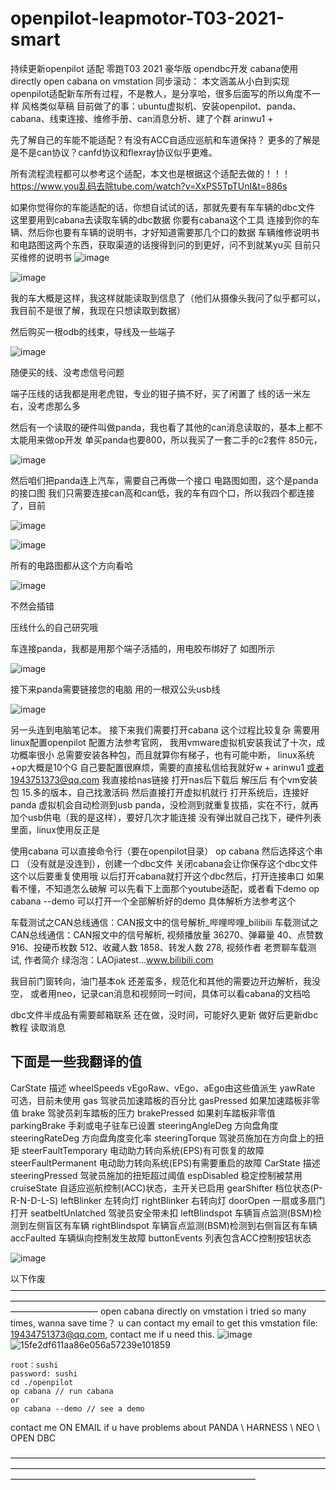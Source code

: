 # openpilot-leapmotor-T03-2021-smart
持续更新openpilot 适配 零跑T03 2021 豪华版 opendbc开发 cabana使用 directly open cabana on vmstation
同步滚动：
本文涵盖从小白到实现openpilot适配新车所有过程，不是教人，是分享哈，很多后面写的所以角度不一样
风格类似草稿
目前做了的事：ubuntu虚拟机、安装openpilot、panda、cabana、线束连接、维修手册、can消息分析、建了个群 arinwu1 +

先了解自己的车能不能适配？有没有ACC自适应巡航和车道保持？
更多的了解是是不是can协议？canfd协议和flexray协议似乎更难。

所有流程流程都可以参考这个适配，本文也是根据这个适配去做的！！！
https://www.you乱码去除tube.com/watch?v=XxPS5TpTUnI&t=886s

如果你觉得你的车能适配的话，你想自试试的话，那就先要有车车辆的dbc文件
这里要用到cabana去读取车辆的dbc数据
你要有cabana这个工具 连接到你的车辆、然后你也要有车辆的说明书，才好知道需要那几个口的数据
车辆维修说明书和电路图这两个东西，获取渠道的话搜得到问的到更好，问不到就某yu买
目前只买维修的说明书
![image](https://github.com/user-attachments/assets/818e9a7d-4473-4dac-9371-2bb09eb8904f)



![image](https://github.com/user-attachments/assets/0f6fb7c2-c7ae-4ff3-a22f-d80cb7daed9e)


我的车大概是这样，我这样就能读取到信息了（他们从摄像头我问了似乎都可以，我目前不是很了解，我现在只想读取到数据）

然后购买一根odb的线束，导线及一些端子


![image](https://github.com/user-attachments/assets/13c44d18-9cf9-4e83-9061-032131aaedb9)



随便买的线、没考虑信号问题

端子压线的话我都是用老虎钳，专业的钳子搞不好，买了闲置了
线的话一米左右，没考虑那么多

然后有一个读取的硬件叫做panda，我也看了其他的can消息读取的，基本上都不太能用来做op开发
单买panda也要800，所以我买了一套二手的c2套件 850元，



![image](https://github.com/user-attachments/assets/f8bdb192-315d-4a1e-9bd2-68ccf6fe647d)



然后咱们把panda连上汽车，需要自己再做一个接口
电路图如图，这个是panda的接口图
我们只需要连接can高和can低，我的车有四个口，所以我四个都连接了，目前


![image](https://github.com/user-attachments/assets/51d08a9a-62d0-4113-afdb-3f2f94b997d8)


![image](https://github.com/user-attachments/assets/b60d448f-0691-40df-a1d6-976c00cfb236)




所有的电路图都从这个方向看哈


![image](https://github.com/user-attachments/assets/726b5717-1e0c-4b93-bd51-49990123d4b9)


不然会插错

压线什么的自己研究哦

车连接panda，我都是用那个端子活插的，用电胶布绑好了
如图所示


![image](https://github.com/user-attachments/assets/15a9ef4d-5b8a-472b-85c8-c933e675c02e)


接下来panda需要链接您的电脑
用的一根双公头usb线


![image](https://github.com/user-attachments/assets/b13d4524-e4c8-4c33-b8cb-cf53c44c441b)



另一头连到电脑笔记本。
接下来我们需要打开cabana
这个过程比较复杂
需要用linux配置openpilot 配置方法参考官网，
我用vmware虚拟机安装我试了十次，成功概率很小
总需要安装各种包，而且就算你有梯子，也有可能中断，
linux系统+op大概是10个G
自己要配置很麻烦，需要的直接私信给我就好w + arinwu1 或者1943751373@qq.com
我直接给nas链接
打开nas后下载后 解压后 有个vm安装包 15.多的版本，自己找激活码
然后直接打开虚拟机就行
打开系统后，连接好panda
虚拟机会自动检测到usb panda，没检测到就重复拔插，实在不行，就再加个usb供电（我的是这样），要好几次才能连接
没有弹出就自己找下，硬件列表里面，linux使用反正是

使用cabana 可以直接命令行（要在openpilot目录） op cabana
然后选择这个串口 （没有就是没连到），创建一个dbc文件
关闭cabana会让你保存这个dbc文件
这个以后要重复使用哦
以后打开cabana就打开这个dbc然后，打开连接串口
如果看不懂，不知道怎么破解
可以先看下上面那个youtube适配，或者看下demo
op cabana --demo
可以打开一个全部解析好的demo
具体解析方法参考这个

车载测试之CAN总线通信：CAN报文中的信号解析_哔哩哔哩_bilibili
车载测试之CAN总线通信：CAN报文中的信号解析, 视频播放量 36270、弹幕量 40、点赞数 916、投硬币枚数 512、收藏人数 1858、转发人数 278, 视频作者 老贾聊车载测试, 作者简介 绿泡泡：LAOjiatest…www.bilibili.com

我目前门窗转向，油门基本ok
还差蛮多，规范化和其他的需要边开边解析，我没空，
或者用neo，记录can消息和视频同一时间，具体可以看cabana的文档哈

dbc文件半成品有需要邮箱联系
还在做，没时间，可能好久更新
做好后更新dbc教程
读取消息

下面是一些我翻译的值
-----------------------------------------------------------------------------------------
CarState 描述
wheelSpeeds vEgoRaw、vEgo、aEgo由这些值派生
yawRate 可选，目前未使用
gas 驾驶员加速踏板的百分比
gasPressed 如果加速踏板非零值
brake 驾驶员刹车踏板的压力
brakePressed 如果刹车踏板非零值
parkingBrake 手刹或电子驻车已设置
steeringAngleDeg 方向盘角度
steeringRateDeg 方向盘角度变化率
steeringTorque 驾驶员施加在方向盘上的扭矩
steerFaultTemporary 电动助力转向系统(EPS)有可恢复的故障
steerFaultPermanent 电动助力转向系统(EPS)有需要重启的故障
CarState 描述
steeringPressed 驾驶员施加的扭矩超过阈值
espDisabled 稳定控制被禁用
cruiseState 自适应巡航控制(ACC)状态，主开关已启用
gearShifter 档位状态(P-R-N-D-L-S)
leftBlinker 左转向灯
rightBlinker 右转向灯
doorOpen 一扇或多扇门打开
seatbeltUnlatched 驾驶员安全带未扣
leftBlindspot 车辆盲点监测(BSM)检测到左侧盲区有车辆
rightBlindspot 车辆盲点监测(BSM)检测到右侧盲区有车辆
accFaulted 车辆纵向控制发生故障
buttonEvents 列表包含ACC控制按钮状态






![image](https://github.com/user-attachments/assets/47a80778-5cb9-495f-a1aa-a79f4aa7067d)


以下作废
——————————————————————————————————————————————————————————————————————————————————
open cabana directly on vmstation
i tried so many times, wanna save time？ u can contact my email to get this vmstation file: 19434751373@qq.com, contact me if u need this.
![image](https://github.com/user-attachments/assets/5afc9581-fb4f-4785-b937-26a60045f225)
![15fe2df611aa86e056a57239e101859](https://github.com/user-attachments/assets/898a0ebd-5a48-47a3-a232-2b5e1b141311)

```
root：sushi
password: sushi
cd ./openpilot
op cabana // run cabana
or 
op cabana --demo // see a demo
```

contact me ON EMAIL if u have problems about PANDA \ HARNESS \ NEO \ OPEN DBC

————————————————————————————————————————————————————————————————————————————————————————————————————
